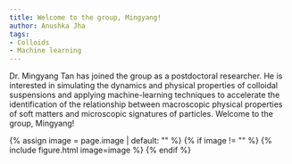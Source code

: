 ```yaml
---
title: Welcome to the group, Mingyang!
author: Anushka Jha
tags:
- Colloids
- Machine learning
---
```


Dr. Mingyang Tan has joined the group as a postdoctoral researcher. He is interested in simulating the dynamics and physical properties of colloidal suspensions and applying machine-learning techniques to accelerate the identification of the relationship between macroscopic physical properties of soft matters and microscopic signatures of particles. Welcome to the group, Mingyang!


{% assign image = page.image | default: "" %}
{% if image != "" %}
  {% include figure.html
    image=image
  %}
{% endif %}

